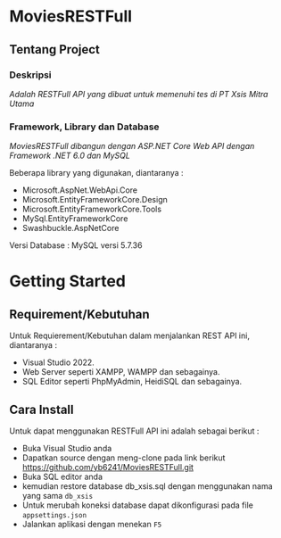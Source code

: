 # MoviesRESTFull

## Tentang Project
### Deskripsi
*Adalah RESTFull API yang dibuat untuk memenuhi tes di PT Xsis Mitra Utama*

### Framework, Library dan Database
*MoviesRESTFull dibangun dengan ASP.NET Core Web API dengan Framework .NET 6.0 dan MySQL*

Beberapa library yang digunakan, diantaranya :
* Microsoft.AspNet.WebApi.Core
* Microsoft.EntityFrameworkCore.Design
* Microsoft.EntityFrameworkCore.Tools
* MySql.EntityFrameworkCore
* Swashbuckle.AspNetCore

Versi Database : MySQL versi 5.7.36

# Getting Started
## Requirement/Kebutuhan
Untuk Requierement/Kebutuhan dalam menjalankan REST API ini, diantaranya :
* Visual Studio 2022.
* Web Server seperti XAMPP, WAMPP dan sebagainya.
* SQL Editor seperti PhpMyAdmin, HeidiSQL dan sebagainya.

## Cara Install
Untuk dapat menggunakan RESTFull API ini adalah sebagai berikut :
* Buka Visual Studio anda
* Dapatkan source dengan meng-clone pada link berikut https://github.com/yb6241/MoviesRESTFull.git
* Buka SQL editor anda
* kemudian restore database db_xsis.sql dengan menggunakan nama yang sama `db_xsis`
* Untuk merubah koneksi database dapat dikonfigurasi pada file `appsettings.json`
* Jalankan aplikasi dengan menekan `F5`
